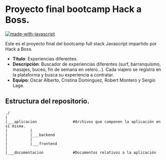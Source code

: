 # Proyecto final bootcamp Hack a Boss.
[![made-with-javascript](https://img.shields.io/badge/Made%20with-JavaScript-1f425f.svg)](https://www.javascript.com)

Este es el proyecto final del bootcamp full stack Javascript impartido por Hack a Boss.

- **Título**: Experiencias diferentes.
- **Descripción**: Buscador de experiencias diferentes (surf, barranquismo, masajes, buceo, fin de semana en velero…).
Cada viajero se registra en la plataforma y busca su experiencia a contratar.
- **Equipo**: Oscar Alberto, Cristina Dominguez, Robert Montero y Sergio Lage.

## Estructura del repositorio.

    ./
    |
    |___aplicacion                #Archivos que componen la aplicación en sí misma.
    |          |
    |          |___backend
    |          |
    |          |___frontend     
    |
    |___documentacion             #Documentos relativos a la aplicación  


